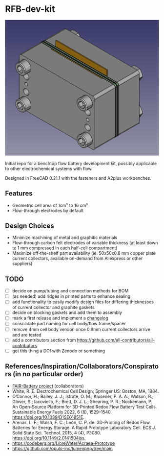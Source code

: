 # RFB-dev-kit

![FreeCAD view of assembled cell](image.png)

Initial repo for a benchtop flow battery development kit, possibly applicable to other electrochemical systems with flow.

Designed in FreeCAD 0.21.1 with the fasteners and A2plus workbenches.

## Features
- Geometric cell area of 1cm² to 16 cm²
- Flow-through electrodes by default

## Design Choices
- Minimize machining of metal and graphitic materials
- Flow-through carbon felt electrodes of variable thickness (at least down to 1 mm compressed in each half-cell compartment)
- Maximize off-the-shelf part availability (ie. 50x50x0.8 mm copper plate current collectors, available on-demand from Aliexpress or other suppliers)

## TODO
- [ ] decide on pump/tubing and connection methods for BOM
- [ ] (as needed) add ridges in printed parts to enhance sealing
- [ ] add functionality to easily modify design files for differing thicknesses of current collector and graphite gaskets
- [ ] decide on blocking gaskets and add them to assembly
- [ ] mark a first release and implement a [changelog](https://keepachangelog.com/en/1.1.0/)
- [ ] consolidate part naming for cell body/flow frame/spacer
- [ ] remove 4mm cell body version once 0.8mm current collectors arrive and are tested
- [ ] add a contributors section from https://github.com/all-contributors/all-contributors
- [ ] get this thing a DOI with Zenodo or something

## References/Inspiration/Collaborators/Conspirators (in no particular order)
- [FAIR-Battery project](https://github.com/SanliFaez/FAIR-Battery) (collaborators)
- White, R. E. Electrochemical Cell Design; Springer US: Boston, MA, 1984.
- O’Connor, H.; Bailey, J. J.; Istrate, O. M.; Klusener, P. A. A.; Watson, R.; Glover, S.; Iacoviello, F.; Brett, D. J. L.; Shearing, P. R.; Nockemann, P. An Open-Source Platform for 3D-Printed Redox Flow Battery Test Cells. Sustainable Energy Fuels 2022, 6 (6), 1529–1540. https://doi.org/10.1039/D1SE01851E.
- Arenas, L. F.; Walsh, F. C.; León, C. P. de. 3D-Printing of Redox Flow Batteries for Energy Storage: A Rapid Prototype Laboratory Cell. ECS J. Solid State Sci. Technol. 2015, 4 (4), P3080. https://doi.org/10.1149/2.0141504jss.
- https://codeberg.org/LibreWater/Acraea-Prototype
- https://github.com/opulo-inc/lumenpnp/tree/main
 


